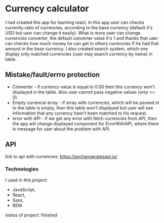 # Currency calculator

I had created this app for learning react. In this app user can checks currently ratio of currencies, according to the base currency (default it's USD but user can change it easily).
What is more user can change currencies converter, the default converter value it's 1 and thanks that user can checks how much money he can get in others currencies if he had that amount in the base currency. I also created search system, which one display only matched currencies (user may search currency by name) in table.

## Mistake/fault/errro protection

- Converter - if currency value is equal to 0.00 then this currency won't displayed in the table. Alos user cannot pass negative values (only >= 0).
- Empty currencie array - if array with currencies, which will be passed in to the table is empty, then this table won't displayed but user will see information that any currency hasn't been matched to his request.
- error with API - if we get any error with fetch currencies from API, then the app will change displayed component for ErrorWithAPI, where there is message for user about the problem with API.

## API

link to api with currencies: https://exchangeratesapi.io/

### Technologies

I used in this project:

- JavaScript,
- React,
- Sass,
- BEM.

status of project: finished
